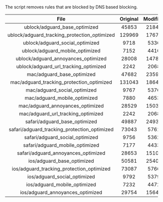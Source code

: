 The script removes rules that are blocked by DNS based blocking.


| File | Original | Modified |
|:----:|:-----:|:-----:|
| ublock/adguard_base_optimized | 45853 | 21843 |
| ublock/adguard_tracking_protection_optimized | 129969 | 17672 |
| ublock/adguard_social_optimized | 9718 | 5336 |
| ublock/adguard_mobile_optimized | 7152 | 4410 |
| ublock/adguard_annoyances_optimized | 28008 | 14784 |
| ublock/adguard_url_tracking_optimized | 2242 | 2068 |
| mac/adguard_base_optimized | 47682 | 23593 |
| mac/adguard_tracking_protection_optimized | 131043 | 18649 |
| mac/adguard_social_optimized | 9767 | 5376 |
| mac/adguard_mobile_optimized | 7880 | 4653 |
| mac/adguard_annoyances_optimized | 28529 | 15033 |
| mac/adguard_url_tracking_optimized | 2242 | 2068 |
| safari/adguard_base_optimized | 49887 | 24938 |
| safari/adguard_tracking_protection_optimized | 73043 | 5761 |
| safari/adguard_social_optimized | 9756 | 5362 |
| safari/adguard_mobile_optimized | 7177 | 4433 |
| safari/adguard_annoyances_optimized | 28653 | 15105 |
| ios/adguard_base_optimized | 50581 | 25401 |
| ios/adguard_tracking_protection_optimized | 73087 | 5766 |
| ios/adguard_social_optimized | 9792 | 5379 |
| ios/adguard_mobile_optimized | 7232 | 4472 |
| ios/adguard_annoyances_optimized | 29754 | 15645 |
